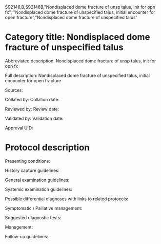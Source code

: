 S92146,B,S92146B,"Nondisplaced dome fracture of unsp talus, init for opn fx", "Nondisplaced dome fracture of unspecified talus, initial encounter for open fracture","Nondisplaced dome fracture of unspecified talus"
# Category title: Nondisplaced dome fracture of unspecified talus

Abbreviated description: Nondisplaced dome fracture of unsp talus, init for opn fx

Full description: Nondisplaced dome fracture of unspecified talus, initial encounter for open fracture

Sources:

Collated by:
Collation date:

Reviewed by:
Review date:

Validated by:
Validation date:

Approval UID:

# Protocol description

Presenting conditions:

History capture guidelines:

General examination guidelines:

Systemic examination guidelines:

Possible differential diagnoses with links to related protocols:

Symptomatic / Palliative management:

Suggested diagnostic tests:

Management:

Follow-up guidelines:
